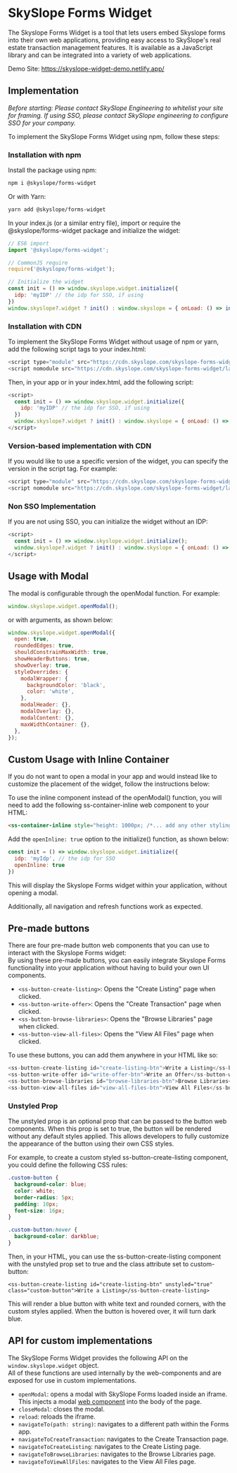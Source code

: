 # SkySlope Forms Widget  

The Skyslope Forms Widget is a tool that lets users embed Skyslope forms into their own web applications, providing easy access to SkySlope's real estate transaction management features. It is available as a JavaScript library and can be integrated into a variety of web applications.

Demo Site: https://skyslope-widget-demo.netlify.app/

## Implementation

_Before starting: Please contact SkySlope Engineering to whitelist your site for framing. If using SSO, please contact SkySlope engineering to configure SSO for your company._

To implement the SkySlope Forms Widget using npm, follow these steps:

### Installation with npm
Install the package using npm:
```bash
npm i @skyslope/forms-widget
````
Or with Yarn:
```bash
yarn add @skyslope/forms-widget
````

In your index.js (or a similar entry file), import or require the @skyslope/forms-widget package and initialize the widget:
```javascript
// ES6 import
import '@skyslope/forms-widget';

// CommonJS require
require('@skyslope/forms-widget');

// Initialize the widget
const init = () => window.skyslope.widget.initialize({
  idp: 'myIDP' // the idp for SSO, if using
})
window.skyslope?.widget ? init() : window.skyslope = { onLoad: () => init() };
```

### Installation with CDN

To implement the SkySlope Forms Widget without usage of npm or yarn, add the following script tags to your index.html:

```javascript
<script type="module" src="https://cdn.skyslope.com/skyslope-forms-widget/latest/skyslope-forms-widget/skyslope-forms-widget.esm.js"></script>  
<script nomodule src="https://cdn.skyslope.com/skyslope-forms-widget/latest/esm/skyslope-forms-widgetcomponents.js"></script>
```

Then, in your app or in your index.html, add the following script:  
```javascript
<script>
  const init = () => window.skyslope.widget.initialize({
    idp: 'myIDP' // the idp for SSO, if using
  })
  window.skyslope?.widget ? init() : window.skyslope = { onLoad: () => init() };
</script>
```

### Version-based implementation with CDN
If you would like to use a specific version of the widget, you can specify the version in the script tag. For example:
```javascript
<script type="module" src="https://cdn.skyslope.com/skyslope-forms-widget/{version-from-package.json}/skyslope-forms-widget/skyslope-forms-widget.esm.js"></script>  
<script nomodule src="https://cdn.skyslope.com/skyslope-forms-widget/latest/{version-from-package.json}/skyslope-forms-widgetcomponents.js"></script>
```

### Non SSO Implementation
If you are not using SSO, you can initialize the widget without an IDP:
```javascript
<script>
  const init = () => window.skyslope.widget.initialize();
  window.skyslope?.widget ? init() : window.skyslope = { onLoad: () => init() };
</script>
```

## Usage with Modal

The modal is configurable through the openModal function. For example:
```javascript
window.skyslope.widget.openModal();
``` 
or with arguments, as shown below:
```javascript
window.skyslope.widget.openModal({
  open: true,
  roundedEdges: true,
  shouldConstrainMaxWidth: true,
  showHeaderButtons: true,
  showOverlay: true,
  styleOverrides: {
    modalWrapper: {
      backgroundColor: 'black',
      color: 'white',
    },
    modalHeader: {},
    modalOverlay: {},
    modalContent: {},
    maxWidthContainer: {},
  },
});
```

## Custom Usage with Inline Container
If you do not want to open a modal in your app and would instead like to customize the placement of the widget, follow the instructions below:

To use the inline component instead of the openModal() function, you will need to add the following ss-container-inline web component to your HTML:
```html
<ss-container-inline style="height: 1000px; /*... add any other styling here*/"/>
```

Add the `openInline: true` option to the initialize() function, as shown below:

```javascript
const init = () => window.skyslope.widget.initialize({
  idp: 'myIdp', // the idp for SSO
  openInline: true
})
```

This will display the Skyslope Forms widget within your application, without opening a modal.

Additionally, all navigation and refresh functions work as expected.

## Pre-made buttons
There are four pre-made button web components that you can use to interact with the Skyslope Forms widget:  
By using these pre-made buttons, you can easily integrate Skyslope Forms functionality into your application without having to build your own UI components.

- `<ss-button-create-listing>`: Opens the "Create Listing" page when clicked.
- `<ss-button-write-offer>`: Opens the "Create Transaction" page when clicked.
- `<ss-button-browse-libraries>`: Opens the "Browse Libraries" page when clicked.
- `<ss-button-view-all-files>`: Opens the "View All Files" page when clicked.

To use these buttons, you can add them anywhere in your HTML like so:
```javascript
<ss-button-create-listing id="create-listing-btn">Write a Listing</ss-button-create-listing>
<ss-button-write-offer id="write-offer-btn">Write an Offer</ss-button-write-offer>
<ss-button-browse-libraries id="browse-libraries-btn">Browse Libraries</ss-button-browse-libraries>
<ss-button-view-all-files id="view-all-files-btn">View All Files</ss-button-view-all-files>
```

### Unstyled Prop
The unstyled prop is an optional prop that can be passed to the button web components. When this prop is set to true, the button will be rendered without any default styles applied. This allows developers to fully customize the appearance of the button using their own CSS styles.

For example, to create a custom styled ss-button-create-listing component, you could define the following CSS rules:
```css
.custom-button {
  background-color: blue;
  color: white;
  border-radius: 5px;
  padding: 10px;
  font-size: 16px;
}

.custom-button:hover {
  background-color: darkblue;
}
```

Then, in your HTML, you can use the ss-button-create-listing component with the unstyled prop set to true and the class attribute set to custom-button:
```
<ss-button-create-listing id="create-listing-btn" unstyled="true" class="custom-button">Write a Listing</ss-button-create-listing>
```
This will render a blue button with white text and rounded corners, with the custom styles applied. When the button is hovered over, it will turn dark blue.

## API for custom implementations 
The SkySlope Forms Widget provides the following API on the `window.skyslope.widget` object.  
All of these functions are used internally by the web-components and are exposed for use in custom implementations.

- `openModal`: opens a modal with SkySlope Forms loaded inside an iframe. This injects a modal [web component](https://developer.mozilla.org/en-US/docs/Web/Web_Components) into the body of the page.
- `closeModal`: closes the modal.
- `reload`: reloads the iframe.
- `navigateTo(path: string)`: navigates to a different path within the Forms app.
- `navigateToCreateTransaction`: navigates to the Create Transaction page.
- `navigateToCreateListing`: navigates to the Create Listing page.
- `navigateToBrowseLibraries`: navigates to the Browse Libraries page.
- `navigateToViewAllFiles`: navigates to the View All Files page.


